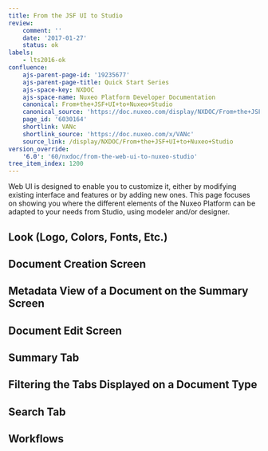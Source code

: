 ```yaml
---
title: From the JSF UI to Studio
review:
    comment: ''
    date: '2017-01-27'
    status: ok
labels:
    - lts2016-ok
confluence:
    ajs-parent-page-id: '19235677'
    ajs-parent-page-title: Quick Start Series
    ajs-space-key: NXDOC
    ajs-space-name: Nuxeo Platform Developer Documentation
    canonical: From+the+JSF+UI+to+Nuxeo+Studio
    canonical_source: 'https://doc.nuxeo.com/display/NXDOC/From+the+JSF+UI+to+Nuxeo+Studio'
    page_id: '6030164'
    shortlink: VANc
    shortlink_source: 'https://doc.nuxeo.com/x/VANc'
    source_link: /display/NXDOC/From+the+JSF+UI+to+Nuxeo+Studio
version_override:
    '6.0': '60/nxdoc/from-the-web-ui-to-nuxeo-studio'
tree_item_index: 1200
---
```


Web UI is designed to enable you to customize it, either by modifying existing interface and features or by adding new ones. This page focuses on showing you where the different elements of the Nuxeo Platform can be adapted to your needs from Studio, using modeler and/or designer.

## Look (Logo, Colors, Fonts, Etc.)

## Document Creation Screen

## Metadata View of a Document on the Summary Screen

## Document Edit Screen

## Summary Tab

## Filtering the Tabs Displayed on a Document Type

## Search Tab

## Workflows
